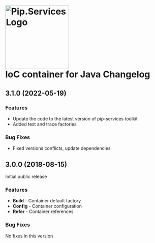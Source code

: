 # <img src="https://uploads-ssl.webflow.com/5ea5d3315186cf5ec60c3ee4/5edf1c94ce4c859f2b188094_logo.svg" alt="Pip.Services Logo" width="200"> <br/> IoC container for Java Changelog

## <a name="3.1.0"></a> 3.1.0 (2022-05-19)
### Features
- Update the code to the latest version of pip-services toolkit
- Added test and trace factories

### Bug Fixes
- Fixed versions conflicts, update dependencies

## <a name="3.0.0"></a> 3.0.0 (2018-08-15)

Initial public release

### Features
- **Build** - Container default factory
- **Config** - Container configuration
- **Refer** - Container references

### Bug Fixes
No fixes in this version

